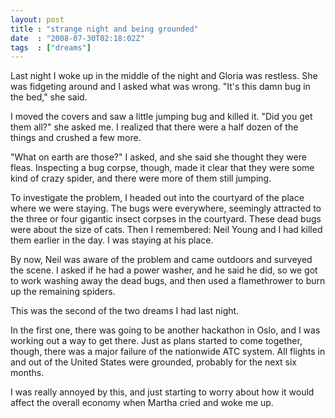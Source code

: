 ```yaml
---
layout: post
title : "strange night and being grounded"
date  : "2008-07-30T02:18:02Z"
tags  : ["dreams"]
---
```

Last night I woke up in the middle of the night and Gloria was restless.  She was fidgeting around and I asked what was wrong.  "It's this damn bug in the bed," she said.

I moved the covers and saw a little jumping bug and killed it.  "Did you get them all?" she asked me.  I realized that there were a half dozen of the things and crushed a few more.

"What on earth are those?" I asked, and she said she thought they were fleas. Inspecting a bug corpse, though, made it clear that they were some kind of crazy spider, and there were more of them still jumping.

To investigate the problem, I headed out into the courtyard of the place where we were staying.  The bugs were everywhere, seemingly attracted to the three or four gigantic insect corpses in the courtyard.  These dead bugs were about the size of cats.  Then I remembered:  Neil Young and I had killed them earlier in the day.  I was staying at his place.

By now, Neil was aware of the problem and came outdoors and surveyed the scene. I asked if he had a power washer, and he said he did, so we got to work washing away the dead bugs, and then used a flamethrower to burn up the remaining spiders.

This was the second of the two dreams I had last night.

In the first one, there was going to be another hackathon in Oslo, and I was working out a way to get there.  Just as plans started to come together, though, there was a major failure of the nationwide ATC system.  All flights in and out of the United States were grounded, probably for the next six months.

I was really annoyed by this, and just starting to worry about how it would affect the overall economy when Martha cried and woke me up.
